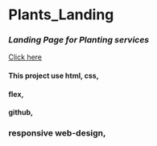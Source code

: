 # Plants_Landing
### *Landing Page for Planting services*
[<u>Click here</u>](https://frontenddevkan.github.io/Plants_Landing/ "Для просмотра деплоя нажмите на эту ссылку")

#### This project use html, css,   
#### flex,  
#### github,    
### responsive web-design, 
